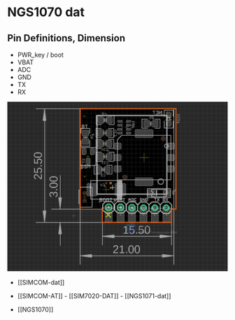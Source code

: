 
# NGS1070 dat 

## Pin Definitions, Dimension 

- PWR_key / boot 
- VBAT
- ADC
- GND
- TX
- RX

![](31-49-17-02-08-2023.png)

- [[SIMCOM-dat]]

- [[SIMCOM-AT]] - [[SIM7020-DAT]] - [[NGS1071-dat]]
  
- [[NGS1070]]